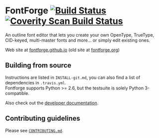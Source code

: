 FontForge [![Build Status](https://travis-ci.org/fontforge/fontforge.png)](https://travis-ci.org/fontforge/fontforge) [![Coverity Scan Build Status](https://scan.coverity.com/projects/792/badge.svg?flat=1)](https://scan.coverity.com/projects/792)
=========

An outline font editor that lets you create your own OpenType, TrueType, CID-keyed, multi-master
fonts and more... or simply edit existing ones.

Web site at [fontforge.github.io](http://fontforge.github.io) (old site at
[fontforge.org](http://fontforge.org))

Building from source
--------------------

Instructions are listed in `INSTALL-git.md`, you can also find a list of dependencies in
`.travis.yml`.  
Fontforge supports Python >= 2.6, but the testsuite is solely Python 3-compatible.

Also check out the [developer documentation](http://fontforge.github.io/en-US/documentation/developers/).

Contributing guidelines
-----------------------

Please see [`CONTRIBUTING.md`](CONTRIBUTING.md).
